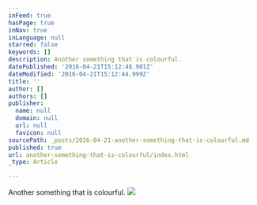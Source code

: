 ```yaml
---
inFeed: true
hasPage: true
inNav: true
inLanguage: null
starred: false
keywords: []
description: Another something that is colourful.
datePublished: '2016-04-21T15:12:48.901Z'
dateModified: '2016-04-21T15:12:44.999Z'
title: ''
author: []
authors: []
publisher:
  name: null
  domain: null
  url: null
  favicon: null
sourcePath: _posts/2016-04-21-another-something-that-is-colourful.md
published: true
url: another-something-that-is-colourful/index.html
_type: Article

---
```

Another something that is colourful.
![](https://the-grid-user-content.s3-us-west-2.amazonaws.com/714c2d14-b239-4ea3-a466-4a798c631e30.jpg)